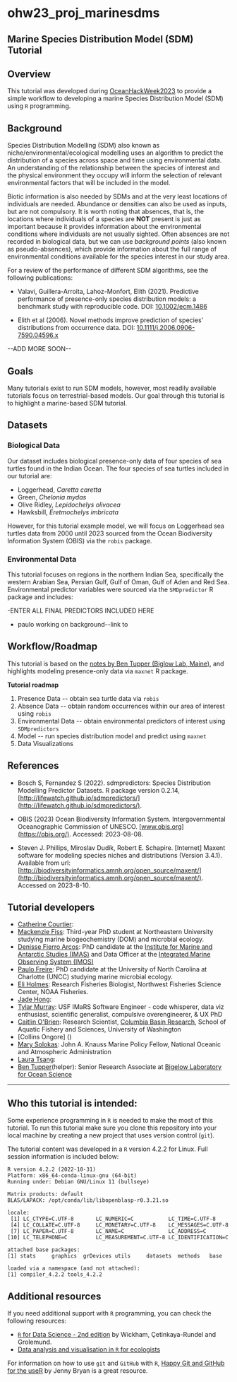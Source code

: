 # **ohw23_proj_marinesdms**

## Marine Species Distribution Model (SDM) Tutorial

## Overview
This tutorial was developed during [OceanHackWeek2023](https://oceanhackweek.org/) to provide a simple workflow to developing a marine Species Distribution Model (SDM) using `R` programming. 
  
## Background
Species Distribution Modelling (SDM) also known as niche/environmental/ecological modelling uses an algorithm to predict the distribution of a species across space and time using environmental data. An understanding of the relationship between the species of interest and the physical environment they occupy will inform the selection of relevant environmental factors that will be included in the model.  
  
Biotic information is also needed by SDMs and at the very least locations of individuals are needed. Abundance or densities can also be used as inputs, but are not compulsory. It is worth noting that absences, that is, the locations where individuals of a species are **NOT** present is just as important because it provides information about the environmental conditions where individuals are not usually sighted. Often absences are not recorded in biological data, but we can use *background points* (also known as pseudo-absences), which provide information about the full range of environmental conditions available for the species interest in our study area.  
  
For a review of the performance of different SDM algorithms, see the following publications:  
- Valavi, Guillera-Arroita, Lahoz-Monfort, Elith (2021). Predictive performance of presence-only species distribution models: a benchmark study with reproducible code. DOI: [10.1002/ecm.1486](https://doi.org/10.1002/ecm.1486)  
  
- Elith et al (2006). Novel methods improve prediction of species’ distributions from occurrence data. DOI: [10.1111/j.2006.0906-7590.04596.x](https://doi.org/10.1111/j.2006.0906-7590.04596.x)  
  
--ADD MORE SOON--  
  
## Goals
Many tutorials exist to run SDM models, however, most readily available tutorials focus on terrestrial-based models. Our goal through this tutorial is to highlight a marine-based SDM tutorial.  
  
## Datasets

### **Biological Data**
Our dataset includes biological presence-only data of four species of sea turtles found in the Indian Ocean. The four species of sea turtles included in our tutorial are:  
- Loggerhead, *Caretta caretta*
- Green, *Chelonia mydas*
- Olive Ridley, *Lepidochelys olivacea*
- Hawksbill, *Eretmochelys imbricata*
  
However, for this tutorial example model, we will focus on Loggerhead sea turtles data from 2000 until 2023 sourced from the Ocean Biodiversity Information System (OBIS) via the `robis` package.  
  
### **Environmental Data**
This tutorial focuses on regions in the northern Indian Sea, specifically the western Arabian Sea, Persian Gulf, Gulf of Oman, Gulf of Aden and Red Sea. Environmental predictor variables were sourced via the `SMDpredictor` R package and includes:  

-ENTER ALL FINAL PREDICTORS INCLUDED HERE

- paulo working on background--link to

## Workflow/Roadmap
This tutorial is based on the [notes by Ben Tupper (Biglow Lab, Maine)](https://github.com/BigelowLab/maxnet/wiki/stars), and highlights modeling presence-only data via `maxnet` R package.

**Tutorial roadmap**
1. Presence Data
   -- obtain sea turtle data via `robis` 
2. Absence Data
   -- obtain random occurrences within our area of interest using `robis`
3. Environmental Data
   -- obtain environmental predictors of interest using `SDMpredictors`
4. Model
   -- run species distribution model and predict using `maxnet`
6. Data Visualizations


## References
- Bosch S, Fernandez S (2022). sdmpredictors: Species Distribution Modelling Predictor Datasets. R package version 0.2.14, [http://lifewatch.github.io/sdmpredictors/](http://lifewatch.github.io/sdmpredictors/).  
  
- OBIS (2023) Ocean Biodiversity Information System. Intergovernmental Oceanographic Commission of UNESCO. [www.obis.org](https://obis.org/). Accessed: 2023-08-08.  
  
- Steven J. Phillips, Miroslav Dudík, Robert E. Schapire. [Internet] Maxent software for modeling species niches and distributions (Version 3.4.1). Available from url: [http://biodiversityinformatics.amnh.org/open_source/maxent/](http://biodiversityinformatics.amnh.org/open_source/maxent/). Accessed on 2023-8-10.  
  
## Tutorial developers
- [Catherine Courtier](https://github.com/cacourtier):
- [Mackenzie Fiss](https://github.com/mackenziefiss): Third-year PhD student at Northeastern University studying marine biogeochemistry (DOM) and microbial ecology.
- [Denisse Fierro Arcos](https://github.com/lidefi87): PhD candidate at the [Institute for Marine and Antarctic Studies (IMAS)](https://www.imas.utas.edu.au/) and Data Officer at the [Integrated Marine Observing System (IMOS)](https://imos.org.au/)   
- [Paulo Freire](https://github.com/Pfreire29): PhD candidate at the University of North Carolina at Charlotte (UNCC) studying marine microbial ecology.
- [Eli Holmes](https://github.com/eeholmes): Research Fisheries Biologist, Northwest Fisheries Science Center, NOAA Fisheries.  
- [Jade Hong](https://github.com/sjhong0117): 
- [Tylar Murray](https://github.com/7yl4r): USF IMaRS Software Engineer - code whisperer, data viz enthusiast, scientific generalist, compulsive overengineerer, & UX PhD  
- [Caitlin O'Brien](https://github.com/caitobrien): Research Scientist, [Columbia Basin Research](https://www.cbr.washington.edu/people), School of Aquatic Fishery and Sciences, University of Washington
- [Collins Ongore] () 
- [Mary Solokas](https://github.com/marysolokas): John A. Knauss Marine Policy Fellow, National Oceanic and Atmospheric Administration
- [Laura Tsang](https://github.com/lauratsang):
- [Ben Tupper](https://github.com/btupper)(helper): Senior Research Associate at [Bigelow Laboratory for Ocean Science](https://github.com/BigelowLab)

---




## Who this tutorial is intended:
Some experience programming in `R` is needed to make the most of this tutorial. To run this tutorial make sure you clone this repository into your local machine by creating a new project that uses version control (`git`).  
  
The tutorial content was developed in a `R` version 4.2.2 for Linux. Full session information is included below:  
```
R version 4.2.2 (2022-10-31)
Platform: x86_64-conda-linux-gnu (64-bit)
Running under: Debian GNU/Linux 11 (bullseye)

Matrix products: default
BLAS/LAPACK: /opt/conda/lib/libopenblasp-r0.3.21.so

locale:
 [1] LC_CTYPE=C.UTF-8       LC_NUMERIC=C           LC_TIME=C.UTF-8       
 [4] LC_COLLATE=C.UTF-8     LC_MONETARY=C.UTF-8    LC_MESSAGES=C.UTF-8   
 [7] LC_PAPER=C.UTF-8       LC_NAME=C              LC_ADDRESS=C          
[10] LC_TELEPHONE=C         LC_MEASUREMENT=C.UTF-8 LC_IDENTIFICATION=C   

attached base packages:
[1] stats     graphics  grDevices utils     datasets  methods   base     

loaded via a namespace (and not attached):
[1] compiler_4.2.2 tools_4.2.2   
```
  
## Additional resources
If you need additional support with `R` programming, you can check the following resources:  
- [`R` for Data Science - 2nd edition](https://r4ds.hadley.nz/) by Wickham, Çetinkaya-Rundel and Grolemund.  
- [Data analysis and visualisation in `R` for ecologists](https://datacarpentry.org/R-ecology-lesson/)  
  
For information on how to use `git` and `GitHub` with `R`, [Happy Git and GitHub for the useR](https://happygitwithr.com/) by Jenny Bryan is a great resource.  
